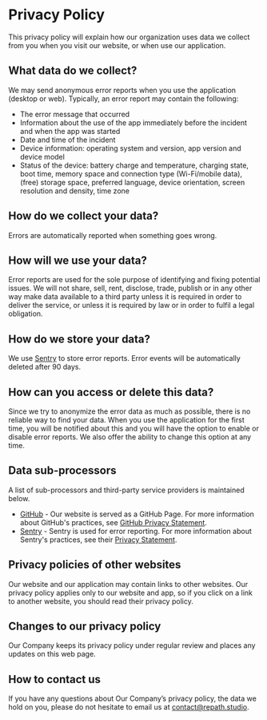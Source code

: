 # Privacy Policy

This privacy policy will explain how our organization uses data we collect from you when
you visit our website, or when use our application.

## What data do we collect?

We may send anonymous error reports when you use the application (desktop or web).
Typically, an error report may contain the following:

- The error message that occurred
- Information about the use of the app immediately before the incident and when the app
  was started
- Date and time of the incident
- Device information: operating system and version, app version and device model
- Status of the device: battery charge and temperature, charging state, boot time, memory
  space and connection type (Wi-Fi/mobile data), (free) storage space, preferred language,
  device orientation, screen resolution and density, time zone

## How do we collect your data?

Errors are automatically reported when something goes wrong.

## How will we use your data?

Error reports are used for the sole purpose of identifying and fixing potential issues.
We will not share, sell, rent, disclose, trade, publish or in any other way make data
available to a third party unless it is required in order to deliver the service, or
unless it is required by law or in order to fulfil a legal obligation.

## How do we store your data?

We use [Sentry](https://sentry.io) to store error reports. Error events will be
automatically deleted after 90 days.

## How can you access or delete this data?

Since we try to anonymize the error data as much as possible, there is no reliable way to
find your data. When you use the application for the first time, you will be notified
about this and you will have the option to enable or disable error reports. We also offer
the ability to change this option at any time.

## Data sub-processors

A list of sub-processors and third-party service providers is maintained below.

- [GitHub](https://github.com/) - Our website is served as a GitHub Page. For more
  information about GitHub's practices, see [GitHub Privacy Statement](https://docs.github.com/en/site-policy/privacy-policies/github-privacy-statement).
- [Sentry](https://sentry.io/) - Sentry is used for error reporting. For more information
  about Sentry's practices, see their [Privacy Statement](https://sentry.io/privacy/).

## Privacy policies of other websites

Our website and our application may contain links to other websites. Our privacy policy
applies only to our website and app, so if you click on a link to another website, you
should read their privacy policy.

## Changes to our privacy policy

Our Company keeps its privacy policy under regular review and places any updates on this
web page.

## How to contact us

If you have any questions about Our Company’s privacy policy, the data we hold on you,
please do not hesitate to email us at [contact@repath.studio](mailto:contact@repath.studio).
